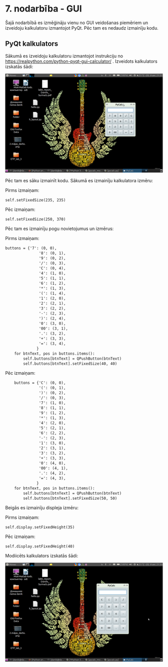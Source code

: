 # 7. nodarbība - GUI

Šajā nodarbībā es izmēģināju vienu no GUI veidošanas piemēriem un 
izveidoju kalkulatoru izmantojot PyQt. Pēc tam es nedaudz izmainīju kodu.

## PyQt kalkulators

Sākumā es izveidoju kalkulatoru izmantojot instrukciju no https://realpython.com/python-pyqt-gui-calculator/ .
Izveidots kalkulators izskatās šādi:

![Kalkulators](https://github.com/daniil172101/RTR108/blob/master/darbi/P07_GUI/Figure_1.png)

Pēc tam es sāku izmainīt kodu. Sākumā es izmainīju kalkulatora izmēru:

Pirms izmaiņam:

	self.setFixedSize(235, 235)

Pēc izmaiņam:

	self.setFixedSize(250, 370)


Pēc tam es izmainīju pogu novietojumus un izmērus: 

Pirms izmaiņam:

	buttons = {'7': (0, 0),
                   '8': (0, 1),
                   '9': (0, 2),
                   '/': (0, 3),
                   'C': (0, 4),
                   '4': (1, 0),
                   '5': (1, 1),
                   '6': (1, 2),
                   '*': (1, 3),
                   '(': (1, 4),
                   '1': (2, 0),
                   '2': (2, 1),
                   '3': (2, 2),
                   '-': (2, 3),
                   ')': (2, 4),
                   '0': (3, 0),
                   '00': (3, 1),
                   '.': (3, 2),
                   '+': (3, 3),
                   '=': (3, 4),
                  }
        for btnText, pos in buttons.items():
            self.buttons[btnText] = QPushButton(btnText)
            self.buttons[btnText].setFixedSize(40, 40)

Pēc izmaiņam:

        buttons = {'C': (0, 0),
                   '(': (0, 1),
                   ')': (0, 2),
                   '/': (0, 3),
                   '7': (1, 0),
                   '8': (1, 1),
                   '9': (1, 2),
                   '*': (1, 3),
                   '4': (2, 0),
                   '5': (2, 1),
                   '6': (2, 2),
                   '-': (2, 3),
                   '1': (3, 0),
                   '2': (3, 1),
                   '3': (3, 2),
                   '+': (3, 3),
                   '0': (4, 0),
                   '00': (4, 1),
                   '.': (4, 2),
                   '=': (4, 3),
                  }
        for btnText, pos in buttons.items():
            self.buttons[btnText] = QPushButton(btnText)
            self.buttons[btnText].setFixedSize(50, 50)

Beigās es izmainīju displeja izmēru:

Pirms izmaiņam:

	self.display.setFixedHeight(35)

Pēc izmaiņam:

	self.display.setFixedHeight(40)

Modiicēts kalkulators izskatās šādi:


![Modificēts kalkulators](https://github.com/daniil172101/RTR108/blob/master/darbi/P07_GUI/Figure_2.png)
